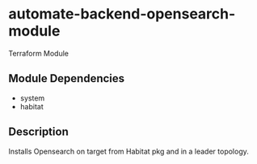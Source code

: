 # automate-backend-opensearch-module

Terraform Module

## Module Dependencies
* system
* habitat

## Description
Installs Opensearch on target from Habitat pkg and in a leader topology.

